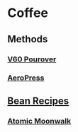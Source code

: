 # Coffee

## Methods

### [V60 Pourover](/methods/v60)

### [AeroPress](/methods/aeropress)

## [Bean Recipes](/beans)

### [Atomic Moonwalk](/beans/moonwalk)
